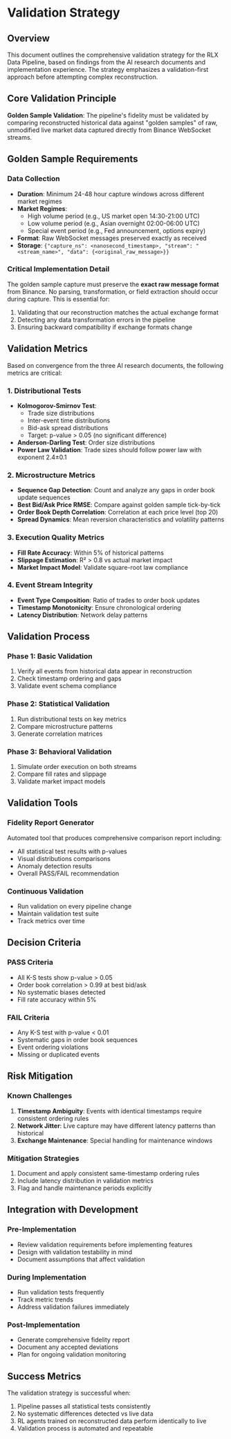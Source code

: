 # Validation Strategy

## Overview

This document outlines the comprehensive validation strategy for the RLX Data Pipeline, based on findings from the AI research documents and implementation experience. The strategy emphasizes a validation-first approach before attempting complex reconstruction.

## Core Validation Principle

**Golden Sample Validation**: The pipeline's fidelity must be validated by comparing reconstructed historical data against "golden samples" of raw, unmodified live market data captured directly from Binance WebSocket streams.

## Golden Sample Requirements

### Data Collection
* **Duration**: Minimum 24-48 hour capture windows across different market regimes
* **Market Regimes**:
  * High volume period (e.g., US market open 14:30-21:00 UTC)
  * Low volume period (e.g., Asian overnight 02:00-06:00 UTC)  
  * Special event period (e.g., Fed announcement, options expiry)
* **Format**: Raw WebSocket messages preserved exactly as received
* **Storage**: `{"capture_ns": <nanosecond_timestamp>, "stream": "<stream_name>", "data": {<original_raw_message>}}`

### Critical Implementation Detail
The golden sample capture must preserve the **exact raw message format** from Binance. No parsing, transformation, or field extraction should occur during capture. This is essential for:
1. Validating that our reconstruction matches the actual exchange format
2. Detecting any data transformation errors in the pipeline
3. Ensuring backward compatibility if exchange formats change

## Validation Metrics

Based on convergence from the three AI research documents, the following metrics are critical:

### 1. Distributional Tests
* **Kolmogorov-Smirnov Test**: 
  * Trade size distributions
  * Inter-event time distributions
  * Bid-ask spread distributions
  * Target: p-value > 0.05 (no significant difference)
* **Anderson-Darling Test**: Order size distributions
* **Power Law Validation**: Trade sizes should follow power law with exponent 2.4±0.1

### 2. Microstructure Metrics
* **Sequence Gap Detection**: Count and analyze any gaps in order book update sequences
* **Best Bid/Ask Price RMSE**: Compare against golden sample tick-by-tick
* **Order Book Depth Correlation**: Correlation at each price level (top 20)
* **Spread Dynamics**: Mean reversion characteristics and volatility patterns

### 3. Execution Quality Metrics
* **Fill Rate Accuracy**: Within 5% of historical patterns
* **Slippage Estimation**: R² > 0.8 vs actual market impact
* **Market Impact Model**: Validate square-root law compliance

### 4. Event Stream Integrity
* **Event Type Composition**: Ratio of trades to order book updates
* **Timestamp Monotonicity**: Ensure chronological ordering
* **Latency Distribution**: Network delay patterns

## Validation Process

### Phase 1: Basic Validation
1. Verify all events from historical data appear in reconstruction
2. Check timestamp ordering and gaps
3. Validate event schema compliance

### Phase 2: Statistical Validation
1. Run distributional tests on key metrics
2. Compare microstructure patterns
3. Generate correlation matrices

### Phase 3: Behavioral Validation
1. Simulate order execution on both streams
2. Compare fill rates and slippage
3. Validate market impact models

## Validation Tools

### Fidelity Report Generator
Automated tool that produces comprehensive comparison report including:
* All statistical test results with p-values
* Visual distributions comparisons
* Anomaly detection results
* Overall PASS/FAIL recommendation

### Continuous Validation
* Run validation on every pipeline change
* Maintain validation test suite
* Track metrics over time

## Decision Criteria

### PASS Criteria
* All K-S tests show p-value > 0.05
* Order book correlation > 0.99 at best bid/ask
* No systematic biases detected
* Fill rate accuracy within 5%

### FAIL Criteria  
* Any K-S test with p-value < 0.01
* Systematic gaps in order book sequences
* Event ordering violations
* Missing or duplicated events

## Risk Mitigation

### Known Challenges
1. **Timestamp Ambiguity**: Events with identical timestamps require consistent ordering rules
2. **Network Jitter**: Live capture may have different latency patterns than historical
3. **Exchange Maintenance**: Special handling for maintenance windows

### Mitigation Strategies
1. Document and apply consistent same-timestamp ordering rules
2. Include latency distribution in validation metrics
3. Flag and handle maintenance periods explicitly

## Integration with Development

### Pre-Implementation
* Review validation requirements before implementing features
* Design with validation testability in mind
* Document assumptions that affect validation

### During Implementation
* Run validation tests frequently
* Track metric trends
* Address validation failures immediately

### Post-Implementation
* Generate comprehensive fidelity report
* Document any accepted deviations
* Plan for ongoing validation monitoring

## Success Metrics

The validation strategy is successful when:
1. Pipeline passes all statistical tests consistently
2. No systematic differences detected vs live data
3. RL agents trained on reconstructed data perform identically to live
4. Validation process is automated and repeatable